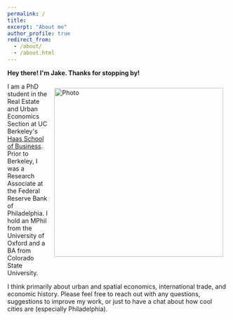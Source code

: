 ```yaml
---
permalink: /
title: 
excerpt: "About me"
author_profile: true
redirect_from: 
  - /about/
  - /about.html
---
```


**Hey there! I'm Jake. Thanks for stopping by!**

<img align="right" src="https://jacobhmoore.github.io/images/IMG_0015.jpg" alt="Photo" style="width: 385px; border-radius: 10px; padding: 12px 12px 12px 12px"/>


I am a PhD student in the Real Estate and Urban Economics Section at UC Berkeley's [Haas School of Business](https://haas.berkeley.edu/realestate/). Prior to Berkeley, I was a Research Associate at the Federal Reserve Bank of Philadelphia. I hold an MPhil from the University of Oxford and a BA from Colorado State University.

I think primarily about urban and spatial economics, international trade, and economic history. Please feel free to reach out with any questions, suggestions to improve my work, or just to have a chat about how cool cities are (especially Philadelphia).
